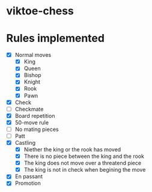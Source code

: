 # viktoe-chess

# Rules implemented
-[x] Normal moves
    -[x] King
    -[x] Queen
    -[x] Bishop
    -[x] Knight
    -[x] Rook
    -[x] Pawn
-[x] Check
-[ ] Checkmate
-[x] Board repetition
-[x] 50-move rule
-[ ] No mating pieces
-[ ] Patt
-[x] Castling
    -[x] Niether the king or the rook has moved
    -[x] There is no piece between the king and the rook
    -[x] The king does not move over a threatend piece
    -[x] The king is not in check when begining the move
-[x] En passant
-[x] Promotion
